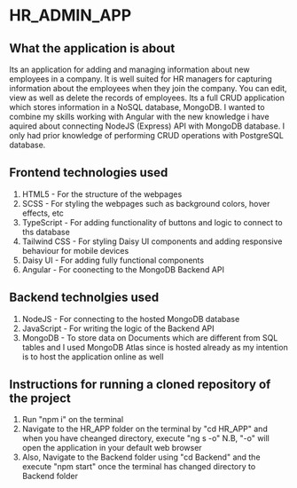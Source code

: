 # HR_ADMIN_APP

## What the application is about
Its an application for adding and managing information about new employees in a company. It is well suited for HR managers for capturing information about the employees when they join the company. You can edit, view as well as delete the records of employees. Its a full CRUD application which stores information in a NoSQL database, MongoDB. I wanted to combine my skills working with Angular with the new knowledge i have aquired about connecting NodeJS (Express) API with MongoDB database. I only had prior knowledge of performing CRUD operations with PostgreSQL database. 

## Frontend technologies used
1. HTML5 - For the structure of the webpages
2. SCSS - For styling the webpages such as background colors, hover effects, etc
3. TypeScript - For adding functionality of buttons and logic to connect to ths database
4. Tailwind CSS - For styling Daisy UI components and adding responsive behaviour for mobile devices
5. Daisy UI - For adding fully functional components 
6. Angular - For coonecting to the MongoDB Backend API

## Backend technolgies used
1. NodeJS - For connecting to the hosted MongoDB database
2. JavaScript - For writing the logic of the Backend API
3. MongoDB - To store data on Documents which are different from SQL tables and I used MongoDB Atlas since is hosted already as my intention is to host the application online as well

## Instructions for running  a cloned repository of the project
1. Run "npm i" on the terminal
2. Navigate to the HR_APP folder on the terminal by "cd HR_APP" and when you have cheanged directory, execute "ng s -o" N.B, "-o" will open the application in your default web browser
3. Also, Navigate to the Backend folder using "cd Backend" and the execute "npm start" once the terminal has changed directory to Backend folder

